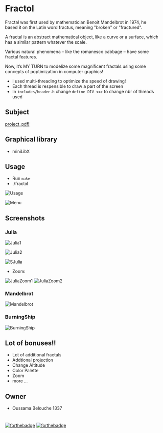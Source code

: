 # Fractol

Fractal was first used by mathematician Benoit Mandelbrot in 1974,
he based it on the Latin word fractus, meaning "broken" or "fractured".

A fractal is an abstract mathematical object, like a curve or a surface, which has a similar pattern whatever the scale.

Various natural phenomena – like the romanesco cabbage – have some fractal features.

Now, it’s MY TURN to modelize some magnificent fractals using some concepts of poptimization in computer graphics!
- I used multi-threading to optimize the speed of drawing!
- Each thread is respensible to draw a part of the screen
- In `includes/header.h` change `define DIV <x>` to change nbr of threads used

## Subject
[project_pdf!](/ressources/fract_ol.pdf)

## Graphical library
* miniLibX

## Usage
- Run `make`
- ./fractol <type>

![Usage](/ressources/usage.png)

![Menu](/ressources/menu.png)

## Screenshots
### Julia
![Julia1](/ressources/Julia1.png)

![Julia2](/ressources/Julia2.png)

![SJulia](/ressources/SJulia.png)

- Zoom:

![JuliaZoom1](/ressources/JuliaZoom1.png)
![JuliaZoom2](/ressources/JuliaZoom2.png)

### Mandelbrot
![Mandelbrot](/ressources/mandelbrot.png)

### BurningShip
![BurningShip](/ressources/burningShip.png)

## Lot of bonuses!!
- Lot of additional fractals
- Addtional projection
- Change Altitude
- Color Palette
- Zoom
- more ...

## Owner
- Oussama Belouche 1337

#
[![forthebadge](https://forthebadge.com/images/badges/made-with-c.svg)](https://forthebadge.com)
[![forthebadge](https://forthebadge.com/images/badges/built-with-love.svg)](https://forthebadge.com)
